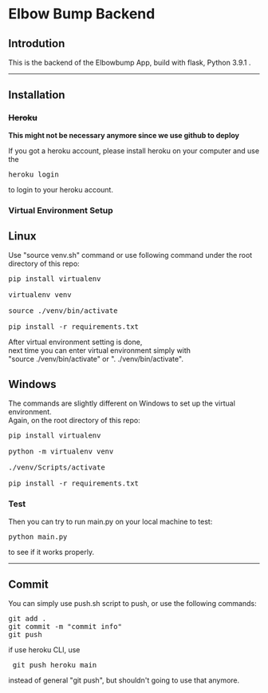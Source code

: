 # Elbow Bump Backend

## Introdution

This is the backend of the Elbowbump App, build with flask, Python 3.9.1 .

---

## Installation

### ~~Heroku~~

**This might not be necessary anymore since we use github to deploy**

If you got a heroku account, please install heroku on your computer and use the

<pre>
heroku login
</pre>

to login to your heroku account.

### Virtual Environment Setup

## Linux
Use "source venv.sh" command or use following command under the root directory of this repo:

<pre>
pip install virtualenv

virtualenv venv

source ./venv/bin/activate

pip install -r requirements.txt
</pre>

After virtual environment setting is done,   
next time you can enter virtual environment simply with   
"source ./venv/bin/activate" or ". ./venv/bin/activate".

## Windows
The commands are slightly different on Windows to set up the virtual environment.  
Again, on the root directory of this repo:

<pre>
pip install virtualenv

python -m virtualenv venv

./venv/Scripts/activate

pip install -r requirements.txt
</pre>
### Test

Then you can try to run main.py on your local machine to test:

<pre>
python main.py
</pre>

to see if it works properly.

---

## Commit

You can simply use push.sh script to push, or use the following commands:

<pre>
git add .
git commit -m "commit info"
git push
</pre>

if use heroku CLI, use
<pre> git push heroku main </pre>

instead of general "git push", but shouldn't going to use that anymore.
